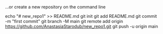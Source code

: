 …or create a new repository on the command line

echo "# new_repo1" >> README.md
git init
git add README.md
git commit -m "first commit"
git branch -M main
git remote add origin https://github.com/AnastasiaStarodub/new_repo1.git
git push -u origin main